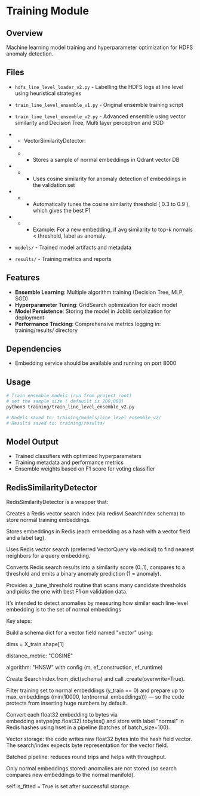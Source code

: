 # Training Module

## Overview
Machine learning model training and hyperparameter optimization for HDFS anomaly detection.

## Files
- `hdfs_line_level_loader_v2.py` - Labelling the HDFS logs at line level using heuristical strategies
- `train_line_level_ensemble_v1.py` - Original ensemble training script
- `train_line_level_ensemble_v2.py` - Advanced ensemble using vector similarity and Decision Tree, Multi layer perceptron and SGD

- - VectorSimilarityDetector:
- - - Stores a sample of normal embeddings in Qdrant vector DB
- - - Uses cosine similarity for anomaly detection of embeddings in the validation set
- - - Automatically tunes the cosine similarity threshold ( 0.3 to 0.9 ), which gives the best F1
- - - Example: For a new embedding, if avg similarity to top-k normals < threshold, label as anomaly.


- `models/` - Trained model artifacts and metadata
- `results/` - Training metrics and reports

## Features
- **Ensemble Learning**: Multiple algorithm training (Decision Tree, MLP, SGD)
- **Hyperparameter Tuning**: GridSearch optimization for each model
- **Model Persistence**: Storing the model in Joblib serialization for deployment
- **Performance Tracking**: Comprehensive metrics logging in: training/results/ directory 


## Dependencies
- Embedding service should be available and running on port 8000


## Usage
```bash
# Train ensemble models (run from project root)
# set the sample size ( defauilt is 200,000)
python3 training/train_line_level_ensemble_v2.py

# Models saved to: training/models/line_level_ensemble_v2/
# Results saved to: training/results/
```

## Model Output
- Trained classifiers with optimized hyperparameters
- Training metadata and performance metrics
- Ensemble weights based on F1 score for voting classifier


## RedisSimilarityDetector
RedisSimilarityDetector is a wrapper that:

Creates a Redis vector search index (via redisvl.SearchIndex schema) to store normal training embeddings.

Stores embeddings in Redis (each embedding as a hash with a vector field and a label tag).

Uses Redis vector search (preferred VectorQuery via redisvl) to find nearest neighbors for a query embedding.

Converts Redis search results into a similarity score (0..1), compares to a threshold and emits a binary anomaly prediction (1 = anomaly).

Provides a _tune_threshold routine that scans many candidate thresholds and picks the one with best F1 on validation data.

It’s intended to detect anomalies by measuring how similar each line-level embedding is to the set of normal embeddings

Key steps:

Build a schema dict for a vector field named "vector" using:

dims = X_train.shape[1]

distance_metric: "COSINE"

algorithm: "HNSW" with config (m, ef_construction, ef_runtime)

Create SearchIndex.from_dict(schema) and call .create(overwrite=True).

Filter training set to normal embeddings (y_train == 0) and prepare up to max_embeddings (min(10000, len(normal_embeddings))) — so the code protects from inserting huge numbers by default.

Convert each float32 embedding to bytes via embedding.astype(np.float32).tobytes() and store with label "normal" in Redis hashes using hset in a pipeline (batches of batch_size=100).

Vector storage: the code writes raw float32 bytes into the hash field vector. The search/index expects byte representation for the vector field.

Batched pipeline: reduces round trips and helps with throughput.

Only normal embeddings stored: anomalies are not stored (so search compares new embeddings to the normal manifold).

self.is_fitted = True is set after successful storage.
